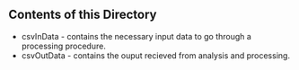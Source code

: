 ## Contents of this Directory

* csvInData - contains the necessary input data to go through a processing procedure.
* csvOutData - contains the ouput recieved from analysis and processing.
